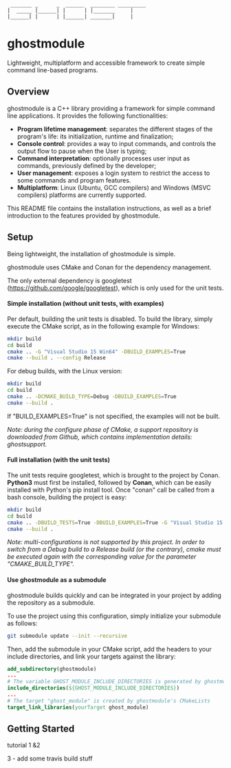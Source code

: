 ``` ascii
 _______ _      _  ______  ________ _________
|  _____ |______| |      | |_______     |
|______| |      | |______| _______|     |
```

# ghostmodule

Lightweight, multiplatform and accessible framework to create simple command line-based programs.

## Overview

ghostmodule is a C++ library providing a framework for simple command line applications. It provides the following functionalities:

- **Program lifetime management**: separates the different stages of the program's life: its initialization, runtime and finalization;
- **Console control**: provides a way to input commands, and controls the output flow to pause when the User is typing;
- **Command interpretation**: optionally processes user input as commands, previously defined by the developer;
- **User management**: exposes a login system to restrict the access to some commands and program features.
- **Multiplatform**: Linux (Ubuntu, GCC compilers) and Windows (MSVC compilers) platforms are currently supported.

This README file contains the installation instructions, as well as a brief introduction to the features provided by ghostmodule.

## Setup

Being lightweight, the installation of ghostmodule is simple.

ghostmodule uses CMake and Conan for the dependency management.

The only external dependency is googletest (<https://github.com/google/googletest>), which is only used for the unit tests.

#### Simple installation (without unit tests, with examples)

Per default, building the unit tests is disabled. To build the library, simply execute the CMake script, as in the following example for Windows:

```bash
mkdir build
cd build
cmake .. -G "Visual Studio 15 Win64" -DBUILD_EXAMPLES=True
cmake --build . --config Release
```

For debug builds, with the Linux version:

```bash
mkdir build
cd build
cmake .. -DCMAKE_BUILD_TYPE=Debug -DBUILD_EXAMPLES=True
cmake --build .
```

If "BUILD_EXAMPLES=True" is not specified, the examples will not be built.

*Note: during the configure phase of CMake, a support repository is downloaded from Github, which contains implementation details: ghostsupport.*

#### Full installation (with the unit tests)

The unit tests require googletest, which is brought to the project by Conan. **Python3** must first be installed, followed by **Conan**, which can be easily installed with Python's pip install tool. Once "conan" call be called from a bash console, building the project is easy:

```bash
mkdir build
cd build
cmake .. -DBUILD_TESTS=True -DBUILD_EXAMPLES=True -G "Visual Studio 15 Win64"
cmake --build .
```

*Note: multi-configurations is not supported by this project. In order to switch from a Debug build to a Release build (or the contrary), cmake must be executed again with the corresponding value for the parameter "CMAKE_BUILD_TYPE".*

#### Use ghostmodule as a submodule

ghostmodule builds quickly and can be integrated in your project by adding the repository as a submodule.

To use the project using this configuration, simply initialize your submodule as follows:

```bash
git submodule update --init --recursive
```

Then, add the submodule in your CMake script, add the headers to your include directories, and link your targets against the library:

```cmake
add_subdirectory(ghostmodule)
...
# The variable GHOST_MODULE_INCLUDE_DIRECTORIES is generated by ghostmodule's CMakeLists
include_directories(${GHOST_MODULE_INCLUDE_DIRECTORIES})
...
# The target "ghost_module" is created by ghostmodule's CMakeLists
target_link_libraries(yourTarget ghost_module)
```

## Getting Started

tutorial 1 &2



3 - add some travis build stuff